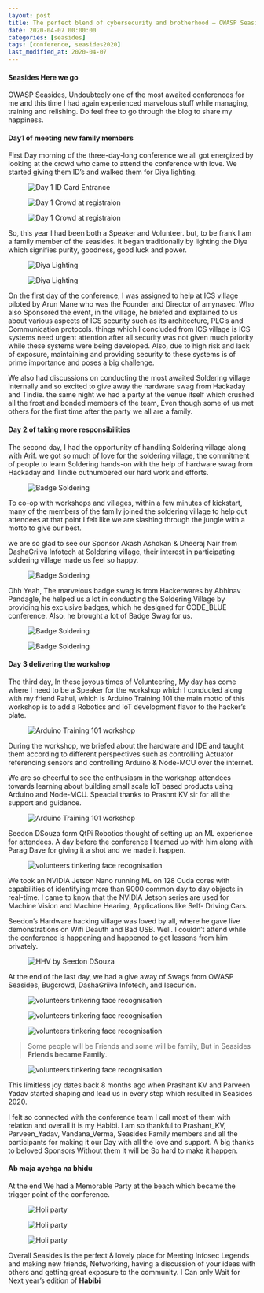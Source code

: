 ```yaml
---
layout: post
title: The perfect blend of cybersecurity and brotherhood – OWASP Seasides 2020
date: 2020-04-07 00:00:00
categories: [seasides]
tags: [conference, seasides2020]
last_modified_at: 2020-04-07
---
```


#### Seasides Here we go

OWASP Seasides, Undoubtedly one of the most awaited conferences for me and this time I had again experienced marvelous stuff while managing, training and relishing. Do feel free to go through the blog to share my happiness.


#### Day1 of meeting new family members

First Day morning of the three-day-long conference we all got energized by looking at the crowd who came to attend the conference with love. We started giving them ID’s and walked them for Diya lighting.

<figure>
  <img src="/assets/img/blogs/2020_04_07/EGP1.webp" 
  alt="Day 1 ID Card Entrance">
</figure>

<figure>
  <img src="/assets/img/blogs/2020_04_07/EGP2.webp" 
  alt="Day 1 Crowd at registraion">
</figure>

<figure>
  <img src="/assets/img/blogs/2020_04_07/EGP3.webp" 
  alt="Day 1 Crowd at registraion">
</figure>



So, this year I had been both a Speaker and Volunteer. but, to be frank I am a family member of the seasides. it began traditionally by lighting the Diya which signifies purity, goodness, good luck and power.

<figure>
  <img src="/assets/img/blogs/2020_04_07/ST1.jpg" 
  alt="Diya Lighting">
</figure>

<figure>
  <img src="/assets/img/blogs/2020_04_07/ST2.webp" 
  alt="Diya Lighting">
</figure>


On the first day of the conference, I was assigned to help at ICS village piloted by Arun Mane who was the Founder and Director of amynasec. Who also Sponsored the event, in the village, he briefed and explained to us about various aspects of ICS security such as its architecture, PLC’s and Communication protocols. things which I concluded from ICS village is ICS systems need urgent attention after all security was not given much priority while these systems were being developed. Also, due to high risk and lack of exposure, maintaining and providing security to these systems is of prime importance and poses a big challenge.


We also had discussions on conducting the most awaited Soldering village internally and so excited to give away the hardware swag from Hackaday and Tindie. the same night we had a party at the venue itself which crushed all the frost and bonded members of the team, Even though some of us met others for the first time after the party we all are a family. 

#### Day 2 of taking more responsibilities 

The second day, I had the opportunity of handling Soldering village along with Arif. we got so much of love for the soldering village, the commitment of people to learn Soldering hands-on with the help of hardware swag from Hackaday and Tindie outnumbered our hard work and efforts.

<figure>
  <img src="/assets/img/blogs/2020_04_07/HW1.webp" 
  alt="Badge Soldering">
</figure>

To co-op with workshops and villages, within a few minutes of kickstart, many of the members of the family joined the soldering village to help out attendees at that point I felt like we are slashing through the jungle with a motto to give our best. 

we are so glad to see our Sponsor Akash Ashokan & Dheeraj Nair from DashaGriiva Infotech at Soldering village, their interest in participating soldering village made us feel so happy.

<figure>
  <img src="/assets/img/blogs/2020_04_07/Badge1.webp" 
  alt="Badge Soldering">
</figure>

Ohh Yeah, The marvelous badge swag is from Hackerwares by Abhinav Pandagle, he helped us a lot in conducting the Soldering Village by providing his exclusive badges, which he designed for CODE_BLUE conference. Also, he brought a lot of Badge Swag for us.


<figure>
  <img src="/assets/img/blogs/2020_04_07/BGS1.webp" 
  alt="Badge Soldering">
</figure>

<figure>
  <img src="/assets/img/blogs/2020_04_07/BGS2.webp" 
  alt="Badge Soldering">
</figure>

#### Day 3 delivering the workshop

The third day, In these joyous times of Volunteering, My day has come where I need to be a Speaker for the workshop which I conducted along with my friend Rahul, which is Arduino Training 101 the main motto of this workshop is to add a Robotics and IoT development flavor to the hacker’s plate.

<figure>
  <img src="/assets/img/blogs/2020_04_07/workshop1.jpg" 
  alt="Arduino Training 101 workshop">
</figure>

During the workshop, we briefed about the hardware and IDE and taught them according to different perspectives such as controlling Actuator referencing sensors and controlling Arduino & Node-MCU over the internet.

We are so cheerful to see the enthusiasm in the workshop attendees towards learning about building small scale IoT based products using Arduino and Node-MCU. Speacial thanks to Prashnt KV sir for all the support and guidance.

<figure>
  <img src="/assets/img/blogs/2020_04_07/workshop2.jpg" 
  alt="Arduino Training 101 workshop">
</figure>

Seedon DSouza form QtPi Robotics thought of setting up an ML experience for attendees. A day before the conference I teamed up with him along with Parag Dave for giving it a shot and we made it happen.

<figure>
  <img src="/assets/img/blogs/2020_04_07/tinker1.webp" 
  alt="volunteers tinkering face recognisation">
</figure>

We took an NVIDIA Jetson Nano running ML on 128 Cuda cores with capabilities of identifying more than 9000 common day to day objects in real-time. I came to know that the NVIDIA Jetson series are used for Machine Vision and Machine Hearing, Applications like Self- Driving Cars.

Seedon’s Hardware hacking village was loved by all, where he gave live demonstrations on Wifi Deauth and Bad USB. Well. I couldn’t attend while the conference is happening and happened to get lessons from him privately.

<figure>
  <img src="/assets/img/blogs/2020_04_07/outdoor1.webp" 
  alt="HHV by Seedon DSouza">
</figure>

At the end of the last day, we had a give away of Swags from OWASP Seasides, Bugcrowd, DashaGriiva Infotech, and Isecurion.

<figure>
  <img src="/assets/img/blogs/2020_04_07/crowd1.webp" 
  alt="volunteers tinkering face recognisation">
</figure>

<figure>
  <img src="/assets/img/blogs/2020_04_07/crowd2.webp" 
  alt="volunteers tinkering face recognisation">
</figure>

<figure>
  <img src="/assets/img/blogs/2020_04_07/crowd3.webp" 
  alt="volunteers tinkering face recognisation">
</figure>

> Some people will be Friends and some will be family, But in Seasides **Friends became Family**.

<figure>
  <img src="/assets/img/blogs/2020_04_07/team1.webp" 
  alt="volunteers tinkering face recognisation">
</figure>

This limitless joy dates back 8 months ago when Prashant KV and Parveen Yadav started shaping and lead us in every step which resulted in Seasides 2020.



I felt so connected with the conference team I call most of them with relation and overall it is my Habibi. I am so thankful to Prashant_KV, Parveen_Yadav, Vandana_Verma, Seasides Family members and all the participants for making it our Day with all the love and support. A big thanks to beloved Sponsors Without them it will be So hard to make it happen. 

#### Ab maja ayehga na bhidu
At the end We had a Memorable Party at the beach which became the trigger point of the conference.


<figure>
  <img src="/assets/img/blogs/2020_04_07/holi1.jpg" 
  alt="Holi party">
</figure>

<figure>
  <img src="/assets/img/blogs/2020_04_07/holi2.webp" 
  alt="Holi party">
</figure>

<figure>
  <img src="/assets/img/blogs/2020_04_07/holi3.webp" 
  alt="Holi party">
</figure>

Overall Seasides is the perfect & lovely place for Meeting Infosec Legends and making new friends, Networking, having a discussion of your ideas with others and getting great exposure to the community. I Can only Wait for Next year’s edition of **Habibi**
